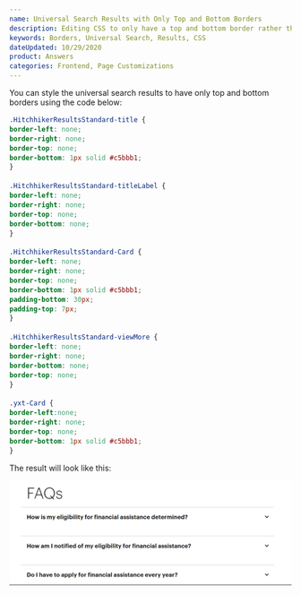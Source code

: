 ```yaml
---
name: Universal Search Results with Only Top and Bottom Borders
description: Editing CSS to only have a top and bottom border rather than having all borders around each result card and header.
keywords: Borders, Universal Search, Results, CSS
dateUpdated: 10/29/2020
product: Answers
categories: Frontend, Page Customizations
---
```


You can style the universal search results to have only top and bottom borders using the code below:

```css
.HitchhikerResultsStandard-title {
border-left: none;
border-right: none;
border-top: none;
border-bottom: 1px solid #c5bbb1;
}

.HitchhikerResultsStandard-titleLabel {
border-left: none;
border-right: none;
border-top: none;
border-bottom: none;
}

.HitchhikerResultsStandard-Card {
border-left: none;
border-right: none;
border-top: none;
border-bottom: 1px solid #c5bbb1;
padding-bottom: 30px;
padding-top: 7px;
}

.HitchhikerResultsStandard-viewMore {
border-left: none;
border-right: none;
border-bottom: none;
border-top: none;
}

.yxt-Card {
border-left:none;
border-right: none;
border-top: none;
border-bottom: 1px solid #c5bbb1;
}
```


The result will look like this:

![image|1171x435](../../../Images/top-bottom-results-border.png)